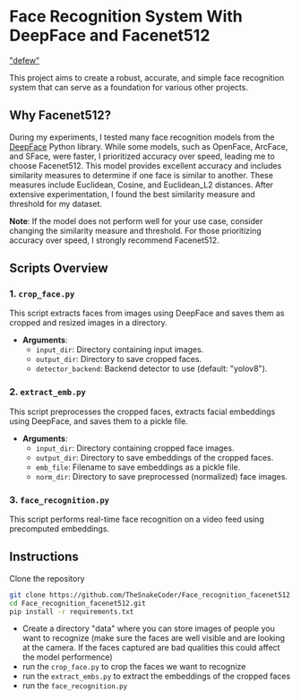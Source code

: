 # Face Recognition System With DeepFace and Facenet512

["defew"](https://p7.hiclipart.com/preview/348/200/954/mark-zuckerberg-deepface-facebook-facial-recognition-system-deep-learning-landmarks.jpg)

This project aims to create a robust, accurate, and simple face recognition system that can serve as a foundation for various other projects.

## Why Facenet512?

During my experiments, I tested many face recognition models from the [DeepFace](https://github.com/serengil/deepface) Python library. While some models, such as OpenFace, ArcFace, and SFace, were faster, I prioritized accuracy over speed, leading me to choose Facenet512. This model provides excellent accuracy and includes similarity measures to determine if one face is similar to another. These measures include Euclidean, Cosine, and Euclidean_L2 distances. After extensive experimentation, I found the best similarity measure and threshold for my dataset.

**Note**: If the model does not perform well for your use case, consider changing the similarity measure and threshold. For those prioritizing accuracy over speed, I strongly recommend Facenet512.

## Scripts Overview

### 1. `crop_face.py`

This script extracts faces from images using DeepFace and saves them as cropped and resized images in a directory.

- **Arguments**:
  - `input_dir`: Directory containing input images.
  - `output_dir`: Directory to save cropped faces.
  - `detector_backend`: Backend detector to use (default: "yolov8").

### 2. `extract_emb.py`

This script preprocesses the cropped faces, extracts facial embeddings using DeepFace, and saves them to a pickle file.

- **Arguments**:
  - `input_dir`: Directory containing cropped face images.
  - `output_dir`: Directory to save embeddings of the cropped faces.
  - `emb_file`: Filename to save embeddings as a pickle file.
  - `norm_dir`: Directory to save preprocessed (normalized) face images.

### 3. `face_recognition.py`

This script performs real-time face recognition on a video feed using precomputed embeddings.

## Instructions

Clone the repository

```bash
git clone https://github.com/TheSnakeCoder/Face_recognition_facenet512.git
cd Face_recognition_facenet512.git
pip install -r requirements.txt
```

* Create a directory "data" where you can store images of people you want to recognize (make sure the faces are well visible and are looking at the camera.  If the faces captured are bad qualities this could affect the model performence)
* run the `crop_face.py` to crop the faces we want to recognize
* run the `extract_embs.py` to extract the embeddings of the cropped faces
* run the `face_recognition.py`
